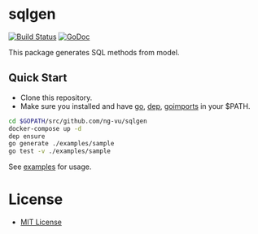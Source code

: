 # sqlgen

[![Build Status](https://travis-ci.org/ng-vu/sqlgen.svg?branch=master)](https://travis-ci.org/ng-vu/sqlgen)
[![GoDoc](https://img.shields.io/badge/godoc-reference-blue.svg)](http://godoc.org/github.com/ng-vu/sqlgen)

This package generates SQL methods from model.

## Quick Start

- Clone this repository.
- Make sure you installed and have [go](https://golang.org/), [dep](https://github.com/golang/dep), [goimports](https://golang.org/x/tools/cmd/goimports) in your $PATH.

```bash
cd $GOPATH/src/github.com/ng-vu/sqlgen
docker-compose up -d
dep ensure
go generate ./examples/sample
go test -v ./examples/sample
```

See [examples](https://github.com/ng-vu/sqlgen/blob/master/examples) for usage.

# License

- [MIT License](https://opensource.org/licenses/mit-license.php)
